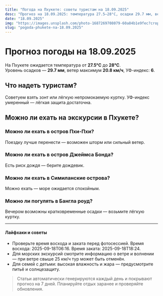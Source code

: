 ```yaml
---
title: "Погода на Пхукете: советы туристам на 18.09.2025"
desc: "Прогноз на 18.09.2025: температура 27.5–28°C, осадки 29.7 мм, ветер 20.8 км/ч. Советы туристам и рекомендации по экскурсиям."
date: "18.09.2025"
img: "https://images.unsplash.com/photo-1687269708079-60a84b1e9fec?crop=entropy&cs=tinysrgb&fit=max&fm=jpg&ixid=M3w4MDE4MDZ8MHwxfHJhbmRvbXx8fHx8fHx8fDE3NTc2ODU3MTJ8&ixlib=rb-4.1.0&q=80&w=400"
slug: "pogoda-phukete-na-18.09.2025"
---
```


# Прогноз погоды на 18.09.2025

На Пхукете ожидается температура от **27.5°C** до **28°C**.  
Уровень осадков — **29.7 мм**, ветер максимум **20.8 км/ч**, УФ-индекс: **6**.

## Что надеть туристам?

Советуем взять зонт или лёгкую непромокаемую куртку.
УФ-индекс умеренный — лёгкая защита достаточна.

## Можно ли ехать на экскурсии в Пхукете?

### Можно ли ехать в остров Пхи-Пхи?

Поездку лучше перенести — возможен шторм или сильный ветер.

### Можно ли ехать в остров Джеймса Бонда?

Есть риск дождя — берите дождевик.

### Можно ли ехать в Симиланские острова?

Можно ехать — море ожидается спокойным.

### Можно ли погулять в Бангла роуд?

Вечером возможны кратковременные осадки — возьмите лёгкую куртку.

---

#### Лайфхаки и советы

- Проверьте время восхода и заката перед фотосессией. Время восхода: 2025-09-18T06:16. Время заката: 2025-09-18T18:24.
- Для морских экскурсий смотрите информацию о ветре и волнении — при ветре свыше 25 км/ч тур может быть отменён.
- Для семей с детьми: высокая влажность и жара — предусмотрите питьё и солнцезащиту.

> Статьи автоматически генерируются каждый день и покрывают прогноз на 7 дней. Планируйте отдых заранее и проверяйте обновления.
